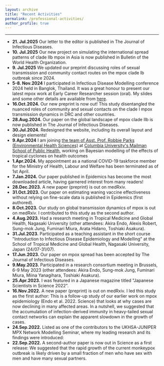 ```yaml
---
layout: archive
title: "Recent Activities"
permalink: /professional-activities/
author_profile: true
---
```

***
- **21. Jul.2025** Our letter to the editor is published in The Journal of Infectious Diseases. <a href="https://doi.org/10.1093/infdis/jiaf365" target="_blank"><i class="fas fa-fw fa-link zoom" aria-hidden="true"></i></a>
- **10. Jul.2025** Our new project on simulating the international spread patterns of clade IIb mpox in Asia is now published in Bulletin of the World Health Organization. <a href="https://doi.org/10.2471/BLT.24.291815" target="_blank"><i class="fas fa-fw fa-link zoom" aria-hidden="true"></i></a>
- **9. Jul.2025** We updated our preprint discussing roles of sexual transmission and community contact routes on the mpox clade Ib outbreak since 2024. <a href="https://www.medrxiv.org/content/10.1101/2024.10.15.24315554v2" target="_blank"><i class="fas fa-fw fa-link zoom" aria-hidden="true"></i></a>
- **5-8. Nov.2024** I participated in Infectious Disease Modelling conference 2024 held in Banglok, Thailand. It was a great honour to present our latest mpox work at Early Career Researcher session (oral). My slides and some other details are available from [here](/posts/2024/11/blog-post-4/).
- **16.Oct.2024.** Our new preprint is now out! This study disentangled the nuanced roles of community and sexual contacts on the clade I mpox transmission dynamics in DRC and other countries. <a href="https://doi.org/10.1101/2024.10.15.24315554" target="_blank"><i class="fas fa-fw fa-link zoom" aria-hidden="true"></i></a>
- **28.Aug.2024.** Our paper on the global landscape of mpox clade IIb is now published in The Journal of Infectious Diseases. <a href="https://doi.org/10.1093/infdis/jiae433" target="_blank"><i class="fas fa-fw fa-link zoom" aria-hidden="true"></i></a>
- **30.Jul.2024.** Redesigned the website, including its overall layout and design elements!
- **9.Apr.2024** I am joining [the team of Asst. Prof. Robbie Parks (Environmental Health Sciences)](https://sparklabnyc.github.io/site/home.html) at [Columbia University's Mailman School of Public Health](https://www.publichealth.columbia.edu/profile/robbie-m-parks-phd), working on Bayesian modelling of the effects of tropical cyclones on health outcomes
- **1.Apr.2024.** My appointment as a national COVID-19 taskforce member for the Ministry of Health, Labour and Welfare has been terminated as of 1st April.
- **7.Jan.2024.** Our paper published in Epidemics has become the most downloaded article, having garnered interest from many readers! <a href="https://doi.org/10.1016/j.epidem.2023.100726" target="_blank"><i class="fas fa-fw fa-link zoom" aria-hidden="true"></i></a>
- **28.Dec.2023.** A new paper (preprint) is out on medRxiv. <a href="https://doi.org/10.1101/2023.12.25.23300526" target="_blank"><i class="fas fa-fw fa-link zoom" aria-hidden="true"></i></a>
- **31.Oct.2023.** Our paper on estimating waning vaccine effectiveness without relying on fine-scale data is published in Epidemics (first authored). <a href="https://doi.org/10.1016/j.epidem.2023.100726" target="_blank"><i class="fas fa-fw fa-link zoom" aria-hidden="true"></i></a>
- **8.Oct.2023.** Our study on global transmission dynamics of mpox is out on medRxiv. I contributed to this study as the second author. <a href="https://doi.org/10.1101/2023.10.06.23296610" target="_blank"><i class="fas fa-fw fa-link zoom" aria-hidden="true"></i></a>
- **4.Aug.2023.** Had a research meeting in Tropical Medicine and Global Health, Nagasaki University (other attendees: Akira Endo, Alexis Robert, Sung-mok Jung, Fuminari Miura, Arata Hidano, Toshiaki Asakura).
- **31.Jul.2023.** Participated as a teaching assistant in the short course "Introduction to Infectious Disease Epidemiology and Modelling" at the School of Tropical Medicine and Global Health, Nagasaki University, Japan (24/07-31/07).
- **17.Jun.2023.** Our paper on mpox spread has been accepted by The Journal of Infectious Diseases. <a href="https://doi.org/10.1093/infdis/jiad254" target="_blank"><i class="fas fa-fw fa-link zoom" aria-hidden="true"></i></a>
- **9.May.2023.** Participated in a research consortium meeting in Brussels, 6-9 May 2023 (other attendees: Akira Endo, Sung-mok Jung, Fuminari Miura, Miina Yanagihara, Toshiaki Asakura).
- **25.Apr.2023.** I was featured in a Japanese magazine titled "Japanese Scientists in Science 2022". <a href="https://www.asca-co.com/business/science/pdf_japanese_scientists/Science_2022.pdf" target="_blank"><i class="fas fa-fw fa-link zoom" aria-hidden="true"></i></a>
- **16.Nov.2022.** A new paper (preprint) is out on medRxiv. I led this study as the first author: <a href="https://doi.org/10.1101/2022.11.14.22282286" target="_blank"><i class="fas fa-fw fa-link zoom" aria-hidden="true"></i></a> This is a follow-up study of our earlier work on mpox epidemiology (Endo et al. 2022. Science) that looks at why cases are now declining in many affected areas. In a nutshell, we suggested that the accumulation of infection-derived immunity in heavy-tailed sexual contact networks can explain the apparent slowdown in the growth of cases.
- **24.Sep.2022.** Listed as one of the contributors to the UKHSA-JUNIPER MPX Network Modelling Seminar, where my leading research and its findings were introduced: <a href="https://www.gov.uk/government/publications/monkeypox-outbreak-technical-briefings/investigation-into-monkeypox-outbreak-in-england-technical-briefing-8#sources-and-acknowledgments" target="_blank"><i class="fas fa-fw fa-link zoom" aria-hidden="true"></i></a>
- **22.Sep.2022.** A second-author paper is now out in Science as a first release: <a href="https://doi.org/10.1126/science.add4507" target="_blank"><i class="fas fa-fw fa-link zoom" aria-hidden="true"></i></a> We suggested that the rapid growth of the current monkeypox outbreak is likely driven by a small fraction of men who have sex with men and have many sexual partners.
